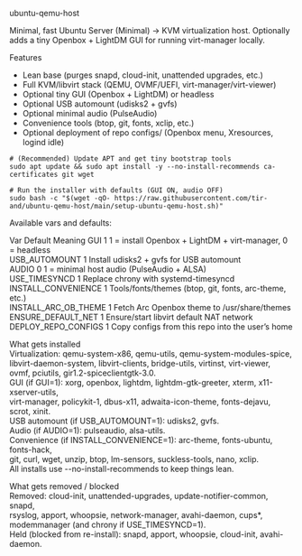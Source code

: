 ubuntu-qemu-host

Minimal, fast Ubuntu Server (Minimal) → KVM virtualization host.
Optionally adds a tiny Openbox + LightDM GUI for running virt-manager locally.

Features

- Lean base (purges snapd, cloud-init, unattended upgrades, etc.)
- Full KVM/libvirt stack (QEMU, OVMF/UEFI, virt-manager/virt-viewer)
- Optional tiny GUI (Openbox + LightDM) or headless
- Optional USB automount (udisks2 + gvfs)
- Optional minimal audio (PulseAudio)
- Convenience tools (btop, git, fonts, xclip, etc.)
- Optional deployment of repo configs/ (Openbox menu, Xresources, logind idle)

```
# (Recommended) Update APT and get tiny bootstrap tools
sudo apt update && sudo apt install -y --no-install-recommends ca-certificates git wget

# Run the installer with defaults (GUI ON, audio OFF)
sudo bash -c "$(wget -qO- https://raw.githubusercontent.com/tir-and/ubuntu-qemu-host/main/setup-ubuntu-qemu-host.sh)"
```

Available vars and defaults:

Var	Default	Meaning
GUI	1	1 = install Openbox + LightDM + virt-manager, 0 = headless  
USB_AUTOMOUNT	1	Install udisks2 + gvfs for USB automount  
AUDIO	0	1 = minimal host audio (PulseAudio + ALSA)  
USE_TIMESYNCD	1	Replace chrony with systemd-timesyncd  
INSTALL_CONVENIENCE	1	Tools/fonts/themes (btop, git, fonts, arc-theme, etc.)  
INSTALL_ARC_OB_THEME	1	Fetch Arc Openbox theme to /usr/share/themes  
ENSURE_DEFAULT_NET	1	Ensure/start libvirt default NAT network  
DEPLOY_REPO_CONFIGS	1	Copy configs from this repo into the user’s home  

What gets installed  
Virtualization: qemu-system-x86, qemu-utils, qemu-system-modules-spice,  
libvirt-daemon-system, libvirt-clients, bridge-utils, virtinst, virt-viewer,  
ovmf, pciutils, gir1.2-spiceclientgtk-3.0.  
GUI (if GUI=1): xorg, openbox, lightdm, lightdm-gtk-greeter, xterm, x11-xserver-utils,  
virt-manager, policykit-1, dbus-x11, adwaita-icon-theme, fonts-dejavu, scrot, xinit.  
USB automount (if USB_AUTOMOUNT=1): udisks2, gvfs.  
Audio (if AUDIO=1): pulseaudio, alsa-utils.  
Convenience (if INSTALL_CONVENIENCE=1): arc-theme, fonts-ubuntu, fonts-hack,  
git, curl, wget, unzip, btop, lm-sensors, suckless-tools, nano, xclip.  
All installs use --no-install-recommends to keep things lean.  

What gets removed / blocked  
Removed: cloud-init, unattended-upgrades, update-notifier-common, snapd,  
rsyslog, apport, whoopsie, network-manager, avahi-daemon, cups*,  
modemmanager (and chrony if USE_TIMESYNCD=1).  
Held (blocked from re-install): snapd, apport, whoopsie, cloud-init, avahi-daemon.  
